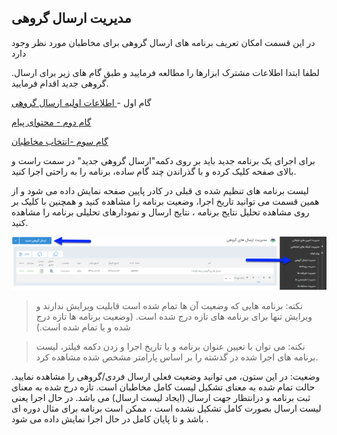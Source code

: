﻿## مدیریت ارسال گروهی 

در این قسمت امکان تعریف برنامه های ارسال گروهی برای مخاطبان مورد نظر وجود دارد

.لطفا ابتدا اطلاعات مشترک ابزارها را مطالعه فرمایید و طبق گام های زیر برای ارسال گروهی جدید اقدام فرمایید.

گام اول -<a href="file%3A%2F%2F%2FC%3A%5CUsers%5CH.abasi%5CDesktop%5Chelp%5Cmd%20help%5C%D8%AA%D8%A8%D9%84%DB%8C%D8%BA%D8%A7%D8%AA%5Cmoshtarak-abzar%5Cgam%20yk%5Cgam-yk.md" target="_blank"> اطلاعات اولیه ارسال گروهی</a>

<a href="file%3A%2F%2F%2FC%3A%5CUsers%5CH.abasi%5CDesktop%5Chelp%5Cmd%20help%5C%D8%AA%D8%A8%D9%84%DB%8C%D8%BA%D8%A7%D8%AA%5Cmoshtarak-abzar%5Cgam%20do%5Cgam-do.md" target="_blank">گام دوم - محتوای پیام</a>

<a href="file%3A%2F%2F%2FC%3A%5CUsers%5CH.abasi%5CDesktop%5Chelp%5Cmd%20help%5C%D8%AA%D8%A8%D9%84%DB%8C%D8%BA%D8%A7%D8%AA%5Cmoshtarak-abzar%5Cgam%20se%5Cselect-Audience.md" target="_blank">گام سوم -انتخاب مخاطبان</a>

برای اجرای یک برنامه جدید باید بر روی دکمه"ارسال گروهی جدید" در سمت راست و بالای صفحه کلیک کرده و با گذراندن چند گام ساده، برنامه را به راحتی اجرا کنید.

لیست برنامه های تنظیم شده ی قبلی  در کادر پایین صفحه نمایش داده می شود و از همین قسمت می توانید تاریخ اجرا، وضعیت برنامه را مشاهده کنید و همچنین با کلیک بر روی مشاهده تحلیل نتایج برنامه ، نتایج ارسال و نمودارهای تحلیلی برنامه را مشاهده کنید.

![](advertising-sendinggroupsms.png)

> نکته:  برنامه هایی که وضعیت آن ها تمام شده است قابلیت ویرایش ندارند و ویرایش تنها برای برنامه های تازه درج شده است. (وضعیت برنامه ها تازه درج شده و یا تمام شده است.)

> نکته: می توان با تعیین عنوان برنامه و یا تاریخ اجرا و زدن دکمه فیلتر، لیست برنامه های اجرا شده در گذشته را بر اساس پارامتر مشخص شده مشاهده کرد.


وضعیت:  در این ستون، می توانید وضعیت فعلی ارسال فردی/گروهی را مشاهده نمایید. حالت تمام شده به معنای  تشکیل لیست کامل مخاطبان است. تازه درج شده به معنای ثبت برنامه و درانتظار جهت ارسال (ایجاد لیست ارسال) می باشد. در حال اجرا  یعنی لیست ارسال بصورت کامل تشکیل نشده است ، ممکن است برنامه برای مثال دوره ای باشد و تا پایان کامل در حال اجرا نمایش داده می شود .
